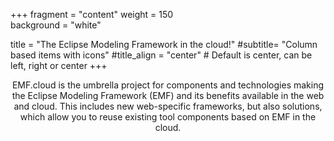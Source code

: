 +++
fragment = "content"
weight = 150    
background = "white"

title = "The Eclipse Modeling Framework in the cloud!"
#subtitle= "Column based items with icons"
#title_align = "center" # Default is center, can be left, right or center
+++
<p style='text-align: center;'>
EMF.cloud is the umbrella project for components and technologies making the Eclipse Modeling Framework (EMF) and its benefits available in the web and cloud. This includes new web-specific frameworks, but also solutions, which allow you to reuse existing tool components based on EMF in the cloud.</p>